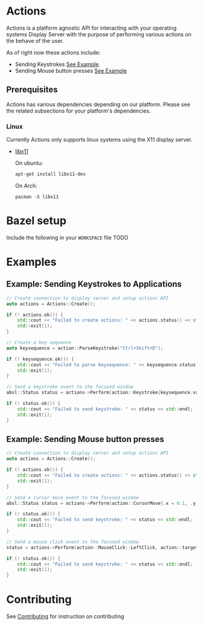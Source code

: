 # Actions

Actions is a platform agnostic API for interacting with your operating systems Display Server with the purpose of performing various actions on the behave of the user.

As of right now these actions include:
* Sending Keystrokes [See Example](#example-sending-keystrokes-to-applications).
* Sending Mouse button presses [See Example](#example-sending-mouse-button-presses)

## Prerequisites
Actions has various dependencies depending on our platform. Please see the related subsections for your platform's dependencies.

### Linux
Currently Actions only supports linux systems using the X11 display server.
* [libx11](https://x.org/releases/current/doc/libX11/libX11/libX11.html)
  
  On ubuntu:
  ```bash
  apt-get install libx11-dev
  ```

  On Arch:
  ```
  pacman -S libx11
  ```

# Bazel setup
Include the following in your `WORKSPACE` file
TODO

# Examples

## Example: Sending Keystrokes to Applications
```c++
// Create connection to display server and setup actions API
auto actions = Actions::Create();

if (! actions.ok()) {
    std::cout << "Failed to create actions: " << actions.status() << std::endl;
    std::exit(1);
}

// Create a key sequence
auto keysequence = action::ParseKeystroke("Ctrl+Shift+D");

if (! keysequence.ok()) {
    std::cout << "Failed to parse keysequence: " << keysequence.status() << std::endl;
    std::exit(1);
}

// Send a keystroke event to the focused window
absl::Status status = actions->Perform(action::Keystroke{keysequence.value()}, action::target::Focused()).get();

if (! status.ok()) {
    std::cout << "Failed to send keystroke: " << status << std::endl;
    std::exit(1);
}
```

## Example: Sending Mouse button presses
```c++
// Create connection to display server and setup actions API
auto actions = Actions::Create();

if (! actions.ok()) {
    std::cout << "Failed to create actions: " << actions.status() << std::endl;
    std::exit(1);
}

// Send a cursor move event to the focused window
absl::Status status = actions->Perform(action::CursorMove{.x = 0.1, .y = 0.1}, action::target::Focused()).get();

if (! status.ok()) {
    std::cout << "Failed to send keystroke: " << status << std::endl;
    std::exit(1);
}

// Send a mouse click event to the focused window
status = actions->Perform(action::MouseClick::LeftClick, action::target::Focused()).get();

if (! status.ok()) {
    std::cout << "Failed to send keystroke: " << status << std::endl;
    std::exit(1);
}
```

# Contributing
See [Contributing](Contributing.md) for instruction on contributing